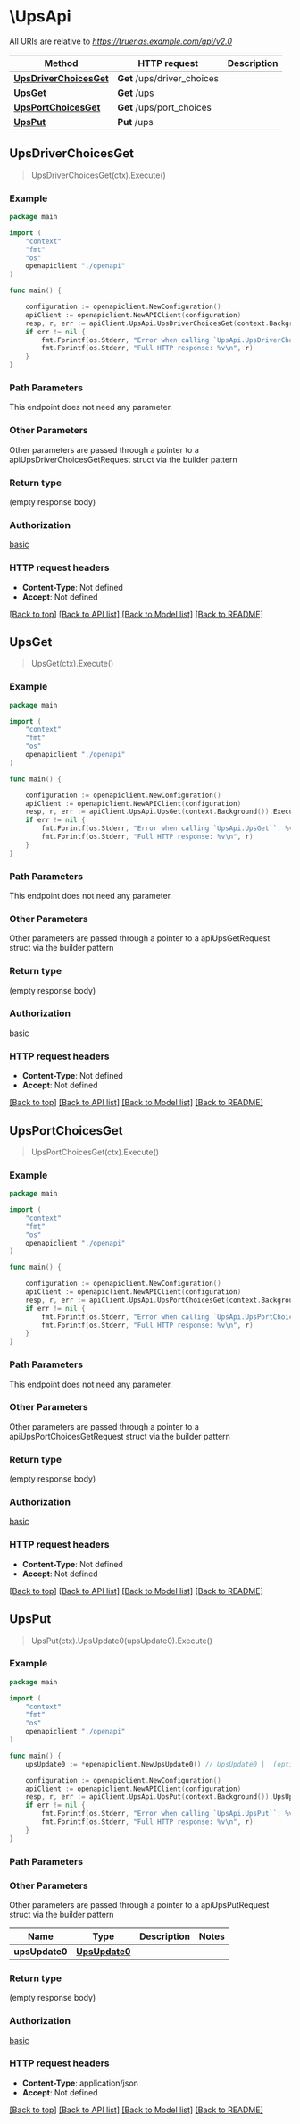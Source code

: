 # \UpsApi

All URIs are relative to *https://truenas.example.com/api/v2.0*

Method | HTTP request | Description
------------- | ------------- | -------------
[**UpsDriverChoicesGet**](UpsApi.md#UpsDriverChoicesGet) | **Get** /ups/driver_choices | 
[**UpsGet**](UpsApi.md#UpsGet) | **Get** /ups | 
[**UpsPortChoicesGet**](UpsApi.md#UpsPortChoicesGet) | **Get** /ups/port_choices | 
[**UpsPut**](UpsApi.md#UpsPut) | **Put** /ups | 



## UpsDriverChoicesGet

> UpsDriverChoicesGet(ctx).Execute()





### Example

```go
package main

import (
    "context"
    "fmt"
    "os"
    openapiclient "./openapi"
)

func main() {

    configuration := openapiclient.NewConfiguration()
    apiClient := openapiclient.NewAPIClient(configuration)
    resp, r, err := apiClient.UpsApi.UpsDriverChoicesGet(context.Background()).Execute()
    if err != nil {
        fmt.Fprintf(os.Stderr, "Error when calling `UpsApi.UpsDriverChoicesGet``: %v\n", err)
        fmt.Fprintf(os.Stderr, "Full HTTP response: %v\n", r)
    }
}
```

### Path Parameters

This endpoint does not need any parameter.

### Other Parameters

Other parameters are passed through a pointer to a apiUpsDriverChoicesGetRequest struct via the builder pattern


### Return type

 (empty response body)

### Authorization

[basic](../README.md#basic)

### HTTP request headers

- **Content-Type**: Not defined
- **Accept**: Not defined

[[Back to top]](#) [[Back to API list]](../README.md#documentation-for-api-endpoints)
[[Back to Model list]](../README.md#documentation-for-models)
[[Back to README]](../README.md)


## UpsGet

> UpsGet(ctx).Execute()





### Example

```go
package main

import (
    "context"
    "fmt"
    "os"
    openapiclient "./openapi"
)

func main() {

    configuration := openapiclient.NewConfiguration()
    apiClient := openapiclient.NewAPIClient(configuration)
    resp, r, err := apiClient.UpsApi.UpsGet(context.Background()).Execute()
    if err != nil {
        fmt.Fprintf(os.Stderr, "Error when calling `UpsApi.UpsGet``: %v\n", err)
        fmt.Fprintf(os.Stderr, "Full HTTP response: %v\n", r)
    }
}
```

### Path Parameters

This endpoint does not need any parameter.

### Other Parameters

Other parameters are passed through a pointer to a apiUpsGetRequest struct via the builder pattern


### Return type

 (empty response body)

### Authorization

[basic](../README.md#basic)

### HTTP request headers

- **Content-Type**: Not defined
- **Accept**: Not defined

[[Back to top]](#) [[Back to API list]](../README.md#documentation-for-api-endpoints)
[[Back to Model list]](../README.md#documentation-for-models)
[[Back to README]](../README.md)


## UpsPortChoicesGet

> UpsPortChoicesGet(ctx).Execute()





### Example

```go
package main

import (
    "context"
    "fmt"
    "os"
    openapiclient "./openapi"
)

func main() {

    configuration := openapiclient.NewConfiguration()
    apiClient := openapiclient.NewAPIClient(configuration)
    resp, r, err := apiClient.UpsApi.UpsPortChoicesGet(context.Background()).Execute()
    if err != nil {
        fmt.Fprintf(os.Stderr, "Error when calling `UpsApi.UpsPortChoicesGet``: %v\n", err)
        fmt.Fprintf(os.Stderr, "Full HTTP response: %v\n", r)
    }
}
```

### Path Parameters

This endpoint does not need any parameter.

### Other Parameters

Other parameters are passed through a pointer to a apiUpsPortChoicesGetRequest struct via the builder pattern


### Return type

 (empty response body)

### Authorization

[basic](../README.md#basic)

### HTTP request headers

- **Content-Type**: Not defined
- **Accept**: Not defined

[[Back to top]](#) [[Back to API list]](../README.md#documentation-for-api-endpoints)
[[Back to Model list]](../README.md#documentation-for-models)
[[Back to README]](../README.md)


## UpsPut

> UpsPut(ctx).UpsUpdate0(upsUpdate0).Execute()





### Example

```go
package main

import (
    "context"
    "fmt"
    "os"
    openapiclient "./openapi"
)

func main() {
    upsUpdate0 := *openapiclient.NewUpsUpdate0() // UpsUpdate0 |  (optional)

    configuration := openapiclient.NewConfiguration()
    apiClient := openapiclient.NewAPIClient(configuration)
    resp, r, err := apiClient.UpsApi.UpsPut(context.Background()).UpsUpdate0(upsUpdate0).Execute()
    if err != nil {
        fmt.Fprintf(os.Stderr, "Error when calling `UpsApi.UpsPut``: %v\n", err)
        fmt.Fprintf(os.Stderr, "Full HTTP response: %v\n", r)
    }
}
```

### Path Parameters



### Other Parameters

Other parameters are passed through a pointer to a apiUpsPutRequest struct via the builder pattern


Name | Type | Description  | Notes
------------- | ------------- | ------------- | -------------
 **upsUpdate0** | [**UpsUpdate0**](UpsUpdate0.md) |  | 

### Return type

 (empty response body)

### Authorization

[basic](../README.md#basic)

### HTTP request headers

- **Content-Type**: application/json
- **Accept**: Not defined

[[Back to top]](#) [[Back to API list]](../README.md#documentation-for-api-endpoints)
[[Back to Model list]](../README.md#documentation-for-models)
[[Back to README]](../README.md)

